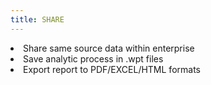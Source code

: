 ```yaml
---
title: SHARE
---
```

<li>Share same source data within enterprise</li>
<li>Save analytic process in .wpt files</li>
<li>Export report to PDF/EXCEL/HTML formats</li>
